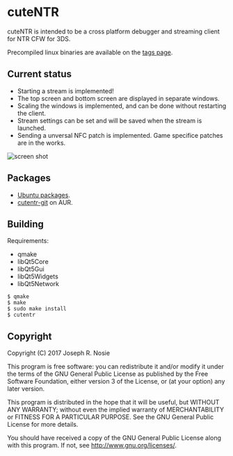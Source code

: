 # cuteNTR

cuteNTR is intended to be a cross platform debugger and streaming client for
NTR CFW for 3DS.

Precompiled linux binaries are available on the [tags page](https://gitlab.com/BoltsJ/cuteNTR/tags).

## Current status

- Starting a stream is implemented!
- The top screen and bottom screen are displayed in separate windows.
- Scaling the windows is implemented, and can be done without restarting the
  client.
- Stream settings can be set and will be saved when the stream is launched.
- Sending a unversal NFC patch is implemented. Game specifice patches are in the
  works.

![screen shot](http://i.imgur.com/8yJqRvw.png "Screenshot")

## Packages

- [Ubuntu packages](https://gitlab.com/BoltsJ/cuteNTR/tags).
- [cutentr-git](https://aur.archlinux.org/packages/cutentr-git/) on AUR.

## Building

Requirements:
- qmake
- libQt5Core
- libQt5Gui
- libQt5Widgets
- libQt5Network

```
$ qmake
$ make
$ sudo make install
$ cutentr
```

## Copyright

Copyright (C) 2017 Joseph R. Nosie

This program is free software: you can redistribute it and/or modify it under
the terms of the GNU General Public License as published by the Free Software
Foundation, either version 3 of the License, or (at your option) any later
version.

This program is distributed in the hope that it will be useful, but WITHOUT ANY
WARRANTY; without even the implied warranty of MERCHANTABILITY or FITNESS FOR A
PARTICULAR PURPOSE. See the GNU General Public License for more details.

You should have received a copy of the GNU General Public License along with
this program. If not, see http://www.gnu.org/licenses/.
